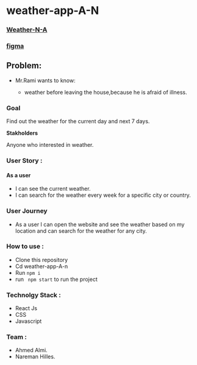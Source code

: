 # weather-app-A-N
### [Weather-N-A](https://agitated-aryabhata-065109.netlify.com/)
### [figma](https://www.figma.com/file/GP9su0QT2IIg3lTKhv3jzNvU/weather)

## Problem:

- Mr.Rami wants to know:

  - weather before leaving the house,because he is afraid of illness.

### **Goal**
Find out the weather for the current day and next 7 days.

**Stakholders**

Anyone who interested in weather.

### **User Story** : 
 #### As a user
  * I can see the current weather.
  * I can search for the weather every week for a specific city or country.

### User Journey
* As a user I can open the website and see the weather based on my location and can search for the weather for any city.

### **How to use** : 
* Clone this repository
* Cd weather-app-A-n
* Run ``` npm i ```
* run ``` npm start``` to run the project

### **Technolgy Stack** : 

  * React Js
  * CSS
  * Javascript

  ### **Team** :
  * Ahmed Almi.
  * Nareman Hilles.

